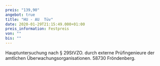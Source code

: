 ```yaml
---
preis: "139,90"
angebot: true
title: "HU - AU  Tüv"
date: 2020-01-29T21:15:49.000+01:00
preis_information: Festpreis
von: ""
bis: ""
---
```


Hauptuntersuchung nach § 29StVZO. durch externe Prüfingenieure der amtlichen Überwachungsorganisationen. 58730 Fröndenberg.

